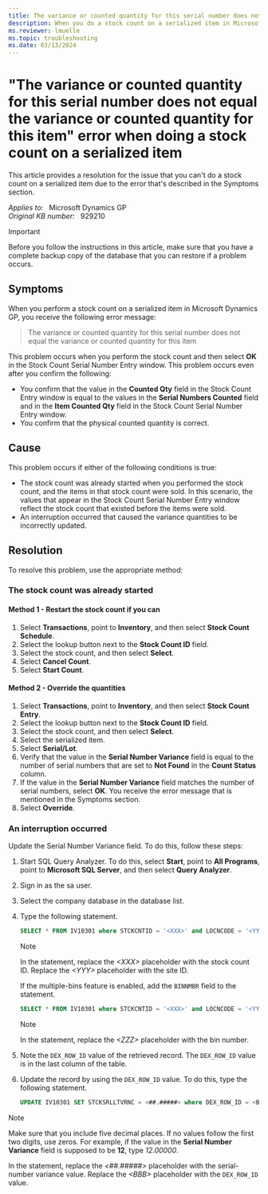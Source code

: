 ```yaml
---
title: The variance or counted quantity for this serial number does not equal the variance or counted quantity for this item error when doing stock count on serialized item 
description: When you do a stock count on a serialized item in Microsoft Dynamics GP, you receive an error that states the variance or counted quantity for this serial number does not equal the variance or counted quantity for this item. Provides a resolution.
ms.reviewer: lmuelle
ms.topic: troubleshooting
ms.date: 03/13/2024
---
```

# "The variance or counted quantity for this serial number does not equal the variance or counted quantity for this item" error when doing a stock count on a serialized item

This article provides a resolution for the issue that you can't do a stock count on a serialized item due to the error that's described in the Symptoms section.

_Applies to:_ &nbsp; Microsoft Dynamics GP  
_Original KB number:_ &nbsp; 929210

> [!IMPORTANT]
> Before you follow the instructions in this article, make sure that you have a complete backup copy of the database that you can restore if a problem occurs.

## Symptoms

When you perform a stock count on a serialized item in Microsoft Dynamics GP, you receive the following error message:

> The variance or counted quantity for this serial number does not equal the variance or counted quantity for this item

This problem occurs when you perform the stock count and then select **OK** in the Stock Count Serial Number Entry window. This problem occurs even after you confirm the following:

- You confirm that the value in the **Counted Qty** field in the Stock Count Entry window is equal to the values in the **Serial Numbers Counted** field and in the **Item Counted Qty** field in the Stock Count Serial Number Entry window.
- You confirm that the physical counted quantity is correct.

## Cause

This problem occurs if either of the following conditions is true:

- The stock count was already started when you performed the stock count, and the items in that stock count were sold. In this scenario, the values that appear in the Stock Count Serial Number Entry window reflect the stock count that existed before the items were sold.
- An interruption occurred that caused the variance quantities to be incorrectly updated.

## Resolution

To resolve this problem, use the appropriate method:

### The stock count was already started  

#### Method 1 - Restart the stock count if you can

1. Select **Transactions**, point to **Inventory**, and then select **Stock Count Schedule**.
2. Select the lookup button next to the **Stock Count ID** field.
3. Select the stock count, and then select **Select**.
4. Select **Cancel Count**.
5. Select **Start Count**.

#### Method 2 - Override the quantities

1. Select **Transactions**, point to **Inventory**, and then select **Stock Count Entry**.
2. Select the lookup button next to the **Stock Count ID** field.
3. Select the stock count, and then select **Select**.
4. Select the serialized item.
5. Select **Serial/Lot**.
6. Verify that the value in the **Serial Number Variance** field is equal to the number of serial numbers that are set to **Not Found** in the **Count Status** column.
7. If the value in the **Serial Number Variance** field matches the number of serial numbers, select **OK**. You receive the error message that is mentioned in the Symptoms section.
8. Select **Override**.

### An interruption occurred  

Update the Serial Number Variance field. To do this, follow these steps:

1. Start SQL Query Analyzer. To do this, select **Start**, point to **All Programs**, point to **Microsoft SQL Server**, and then select **Query Analyzer**.
2. Sign in as the sa user.
3. Select the company database in the database list.
4. Type the following statement.

   ```sql
   SELECT * FROM IV10301 where STCKCNTID = '<XXX>' and LOCNCODE = '<YYY>'
   ```

   > [!NOTE]
   > In the statement, replace the *\<XXX>* placeholder with the stock count ID. Replace the *\<YYY>* placeholder with the site ID.

   If the multiple-bins feature is enabled, add the `BINNMBR` field to the statement.

   ```sql
   SELECT * FROM IV10301 where STCKCNTID = '<XXX>' and LOCNCODE = '<YYY>' and BINNMBR = '<ZZZ>'
   ```

   > [!NOTE]
   > In the statement, replace the *\<ZZZ>* placeholder with the bin number.

5. Note the `DEX_ROW_ID` value of the retrieved record. The `DEX_ROW_ID` value is in the last column of the table.
6. Update the record by using the `DEX_ROW_ID` value. To do this, type the following statement.

   ```sql
   UPDATE IV10301 SET STCKSRLLTVRNC = <##.#####> where DEX_ROW_ID = <BBB>
   ```

> [!NOTE]
> Make sure that you include five decimal places. If no values follow the first two digits, use zeros. For example, if the value in the **Serial Number Variance** field is supposed to be **12**, type *12.00000*.
>
> In the statement, replace the *<##.#####>* placeholder with the serial-number variance value. Replace the *\<BBB>* placeholder with the `DEX_ROW_ID` value.
